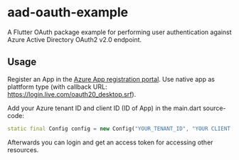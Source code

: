# aad-oauth-example

A Flutter OAuth package example for performing user authentication against Azure Active Directory OAuth2 v2.0 endpoint.

## Usage

Register an App in the [Azure App registration portal](https://apps.dev.microsoft.com/). Use native app as plattform type (with callback URL: https://login.live.com/oauth20_desktop.srf).

Add your Azure tenant ID and client ID (ID of App) in the main.dart source-code:

```dart
static final Config config = new Config("YOUR_TENANT_ID", "YOUR CLIENT ID", "openid profile offline_access");
```

Afterwards you can login and get an access token for accessing other resources.